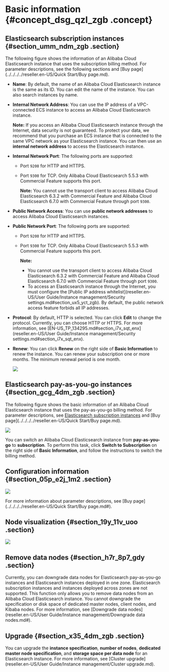 # Basic information {#concept_dsg_qzl_zgb .concept}

## Elasticsearch subscription instances {#section_umm_ndm_zgb .section}

The following figure shows the information of an Alibaba Cloud Elasticsearch instance that uses the subscription billing method. For parameter descriptions, see the following sections and [Buy page](../../../../reseller.en-US/Quick Start/Buy page.md).

-   **Name**: By default, the name of an Alibaba Cloud Elasticsearch instance is the same as its ID. You can edit the name of the instance. You can also search instances by name.
-   **Internal Network Address**: You can use the IP address of a VPC-connected ECS instance to access an Alibaba Cloud Elasticsearch instance.

    **Note:** If you access an Alibaba Cloud Elasticsearch instance through the Internet, data security is not guaranteed. To protect your data, we recommend that you purchase an ECS instance that is connected to the same VPC network as your Elasticsearch instance. You can then use an **internal network address** to access the Elasticsearch instance.

-   **Internal Network Port**: The following ports are supported:
    -   Port `9200` for HTTP and HTTPS.
    -   Port `9300` for TCP. Only Alibaba Cloud Elasticsearch 5.5.3 with Commercial Feature supports this port.

        **Note:** You cannot use the transport client to access Alibaba Cloud Elasticsearch 6.3.2 with Commercial Feature and Alibaba Cloud Elasticsearch 6.7.0 with Commercial Feature through port `9300`.

-   **Public Network Access**: You can use **public network addresses** to access Alibaba Cloud Elasticsearch instances.
-   **Public Network Port**: The following ports are supported:
    -   Port `9200` for HTTP and HTTPS.
    -   Port `9300` for TCP. Only Alibaba Cloud Elasticsearch 5.5.3 with Commercial Feature supports this port.

        **Note:** 

        -   You cannot use the transport client to access Alibaba Cloud Elasticsearch 6.3.2 with Commercial Feature and Alibaba Cloud Elasticsearch 6.7.0 with Commercial Feature through port `9300`.
        -   To access an Elasticsearch instance through the Internet, you must configure the [Public IP address whitelist](reseller.en-US/User Guide/Instance management/Security settings.md#section_ux5_yct_zgb). By default, the public network access feature forbids all IP addresses.
-   **Protocol**: By default, HTTP is selected. You can click **Edit** to change the protocol. Currently, you can choose HTTP or HTTPS. For more information, see [EN-US\_TP\_134295.md\#section\_i7x\_sqt\_enx](reseller.en-US/User Guide/Instance management/Security settings.md#section_i7x_sqt_enx).
-   **Renew**: You can click **Renew** on the right side of **Basic Information** to renew the instance. You can renew your subscription one or more months. The minimum renewal period is one month.

    ![](http://static-aliyun-doc.oss-cn-hangzhou.aliyuncs.com/assets/img/134289/156231455340005_en-US.jpg)


## Elasticsearch pay-as-you-go instances {#section_gcg_4dm_zgb .section}

The following figure shows the basic information of an Alibaba Cloud Elasticsearch instance that uses the pay-as-you-go billing method. For parameter descriptions, see [Elasticsearch subscription instances](#section_umm_ndm_zgb) and [Buy page](../../../../reseller.en-US/Quick Start/Buy page.md).

![](http://static-aliyun-doc.oss-cn-hangzhou.aliyuncs.com/assets/img/134289/156231455340006_en-US.png)

You can switch an Alibaba Cloud Elasticsearch instance from **pay-as-you-go** to **subscription**. To perform this task, click **Switch to Subscription** on the right side of **Basic Information**, and follow the instructions to switch the billing method.

## Configuration information {#section_05p_e2j_1m2 .section}

![](http://static-aliyun-doc.oss-cn-hangzhou.aliyuncs.com/assets/img/134289/156231455350251_en-US.png)

For more information about parameter descriptions, see [Buy page](../../../../reseller.en-US/Quick Start/Buy page.md#).

## Node visualization {#section_19y_11v_uoo .section}

![](http://static-aliyun-doc.oss-cn-hangzhou.aliyuncs.com/assets/img/134289/156231455350256_en-US.png)

## Remove data nodes {#section_h7r_8p7_gdy .section}

Currently, you can downgrade data nodes for Elasticsearch pay-as-you-go instances and Elasticsearch instances deployed in one zone. Elasticsearch subscription instances and instances deployed across zones are not supported. This function only allows you to remove data nodes from an Alibaba Cloud Elasticsearch instance. You cannot downgrade the specification or disk space of dedicated master nodes, client nodes, and Kibaba nodes. For more information, see [Downgrade data nodes](reseller.en-US/User Guide/Instance management/Downgrade data nodes.md#).

## Upgrade {#section_x35_4dm_zgb .section}

You can upgrade the **instance specification**, **number of nodes**, **dedicated master node specification**, and **storage space per data node** for an Elasticsearch instance. For more information, see [Cluster upgrade](reseller.en-US/User Guide/Instance management/Cluster upgrade.md).


